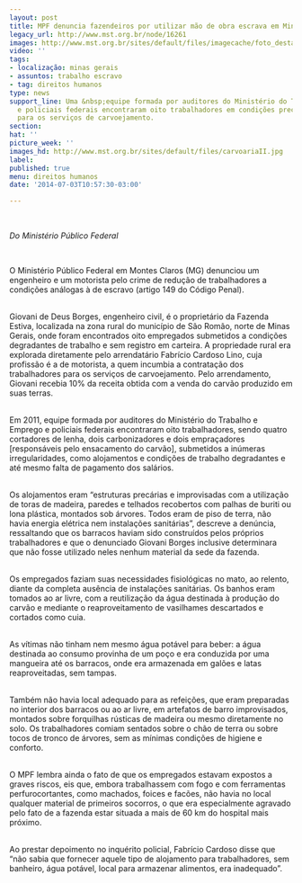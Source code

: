 ```yaml
---
layout: post
title: MPF denuncia fazendeiros por utilizar mão de obra escrava em Minas Gerais
legacy_url: http://www.mst.org.br/node/16261
images: http://www.mst.org.br/sites/default/files/imagecache/foto_destaque/carvoariaII.jpg
video: ''
tags:
- localização: minas gerais
- assuntos: trabalho escravo
- tag: direitos humanos
type: news
support_line: Uma &nbsp;equipe formada por auditores do Ministério do Trabalho e Emprego
  e policiais federais encontraram oito trabalhadores em condições precárias de trabalho
  para os serviços de carvoejamento.
section: 
hat: ''
picture_week: ''
images_hd: http://www.mst.org.br/sites/default/files/carvoariaII.jpg
label: 
published: true
menu: direitos humanos
date: '2014-07-03T10:57:30-03:00'

---
```

<p>&nbsp;</p><p><em>Do Ministério Público Federal</em></p><div>&nbsp;</div><p>O Ministério Público Federal em Montes Claros (MG) denunciou um engenheiro e um motorista pelo crime de redução de trabalhadores a condições análogas à de escravo (artigo 149 do Código Penal).</p><p><br>Giovani de Deus Borges, engenheiro civil, é o proprietário da Fazenda Estiva, localizada na zona rural do município de São Romão, norte de Minas Gerais, onde foram encontrados oito empregados submetidos a condições degradantes de trabalho e sem registro em carteira. A propriedade rural era explorada diretamente pelo arrendatário Fabrício Cardoso Lino, cuja profissão é a de motorista, a quem incumbia a contratação dos trabalhadores para os serviços de carvoejamento. Pelo arrendamento, Giovani recebia 10% da receita obtida com a venda do carvão produzido em suas terras.</p><p><br>Em 2011, equipe formada por auditores do Ministério do Trabalho e Emprego e policiais federais encontraram oito trabalhadores, sendo quatro cortadores de lenha, dois carbonizadores e dois empraçadores [responsáveis pelo ensacamento do carvão], submetidos a inúmeras irregularidades, como alojamentos e condições de trabalho degradantes e até mesmo falta de pagamento dos salários.</p><p><br>Os alojamentos eram “estruturas precárias e improvisadas com a utilização de toras de madeira, paredes e telhados recobertos com palhas de buriti ou lona plástica, montados sob árvores. Todos eram de piso de terra, não havia energia elétrica nem instalações sanitárias”, descreve a denúncia, ressaltando que os barracos haviam sido construídos pelos próprios trabalhadores e que o denunciado Giovani Borges inclusive determinara que não fosse utilizado neles nenhum material da sede da fazenda.</p><p><br>Os empregados faziam suas necessidades fisiológicas no mato, ao relento, diante da completa ausência de instalações sanitárias. Os banhos eram tomados ao ar livre, com a reutilização da água destinada à produção do carvão e mediante o reaproveitamento de vasilhames descartados e cortados como cuia.</p><p><br>As vítimas não tinham nem mesmo água potável para beber: a água destinada ao consumo provinha de um poço e era conduzida por uma mangueira até os barracos, onde era armazenada em galões e latas reaproveitadas, sem tampas.</p><p><br>Também não havia local adequado para as refeições, que eram preparadas no interior dos barracos ou ao ar livre, em artefatos de barro improvisados, montados sobre forquilhas rústicas de madeira ou mesmo diretamente no solo. Os trabalhadores comiam sentados sobre o chão de terra ou sobre tocos de tronco de árvores, sem as mínimas condições de higiene e conforto.</p><p><br>O MPF lembra ainda o fato de que os empregados estavam expostos a graves riscos, eis que, embora trabalhassem com fogo e com ferramentas perfurocortantes, como machados, foices e facões, não havia no local qualquer material de primeiros socorros, o que era especialmente agravado pelo fato de a fazenda estar situada a mais de 60 km do hospital mais próximo.</p><p><br>Ao prestar depoimento no inquérito policial, Fabrício Cardoso disse que “não sabia que fornecer aquele tipo de alojamento para trabalhadores, sem banheiro, água potável, local para armazenar alimentos, era inadequado”.</p><div>&nbsp;</div>
